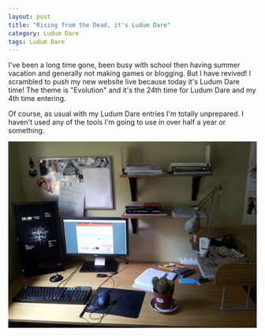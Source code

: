 ```yaml
---
layout: post
title: "Rising from the Dead, it's Ludum Dare"
category: Ludum Dare
tags: Ludum Dare
---
```


I've been a long time gone, been busy with school then having summer vacation and generally not making games or blogging. But I have revived! I scrambled to push my new website live because today it's Ludum Dare time! The theme is "Evolution" and it's the 24th time for Ludum Dare and my 4th time entering.


Of course, as usual with my Ludum Dare entries I'm totally unprepared. I haven't used any of the tools I'm going to use in over half a year or something.

![But I did clear my desk! And an inspirational cactus friend!](/images/games/ld24_full_desktop.jpg)

